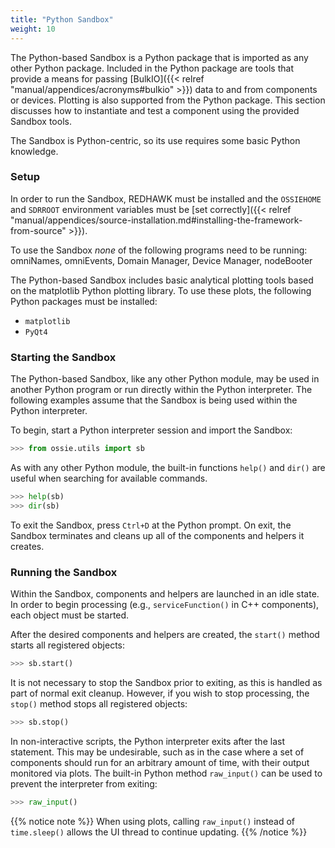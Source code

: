 ```yaml
---
title: "Python Sandbox"
weight: 10
---
```


The Python-based Sandbox is a Python package that is imported as any other Python package. Included in the Python package are tools that provide a means for passing [BulkIO]({{< relref "manual/appendices/acronyms#bulkio" >}}) data to and from components or devices. Plotting is also supported from the Python package. This section discusses how to instantiate and test a component using the provided Sandbox tools.

The Sandbox is Python-centric, so its use requires some basic Python knowledge.

### Setup

In order to run the Sandbox, REDHAWK must be installed and the `OSSIEHOME` and `SDRROOT` environment variables must be [set correctly]({{< relref "manual/appendices/source-installation.md#installing-the-framework-from-source" >}}).

To use the Sandbox *none* of the following programs need to be running: omniNames, omniEvents, Domain Manager, Device Manager, nodeBooter

The Python-based Sandbox includes basic analytical plotting tools based on the matplotlib Python plotting library. To use these plots, the following Python packages must be installed:

  - `matplotlib`
  - `PyQt4`

### Starting the Sandbox

The Python-based Sandbox, like any other Python module, may be used in another Python program or run directly within the Python interpreter. The following examples assume that the Sandbox is being used within the Python interpreter.

To begin, start a Python interpreter session and import the Sandbox:

```py
>>> from ossie.utils import sb
```

As with any other Python module, the built-in functions `help()` and `dir()` are useful when searching for available commands.

```py
>>> help(sb)
>>> dir(sb)
```

To exit the Sandbox, press `Ctrl+D` at the Python prompt. On exit, the Sandbox terminates and cleans up all of the components and helpers it creates.

### Running the Sandbox

Within the Sandbox, components and helpers are launched in an idle state. In order to begin processing (e.g., `serviceFunction()` in C++ components), each object must be started.

After the desired components and helpers are created, the `start()` method starts all registered objects:

```py
>>> sb.start()
```

It is not necessary to stop the Sandbox prior to exiting, as this is handled as part of normal exit cleanup. However, if you wish to stop processing, the `stop()` method stops all registered objects:

```py
>>> sb.stop()
```

In non-interactive scripts, the Python interpreter exits after the last statement. This may be undesirable, such as in the case where a set of components should run for an arbitrary amount of time, with their output monitored via plots. The built-in Python method `raw_input()` can be used to prevent the interpreter from exiting:

```py
>>> raw_input()
```

{{% notice note %}}
When using plots, calling `raw_input()` instead of `time.sleep()` allows the UI thread to continue updating.
{{% /notice %}}

